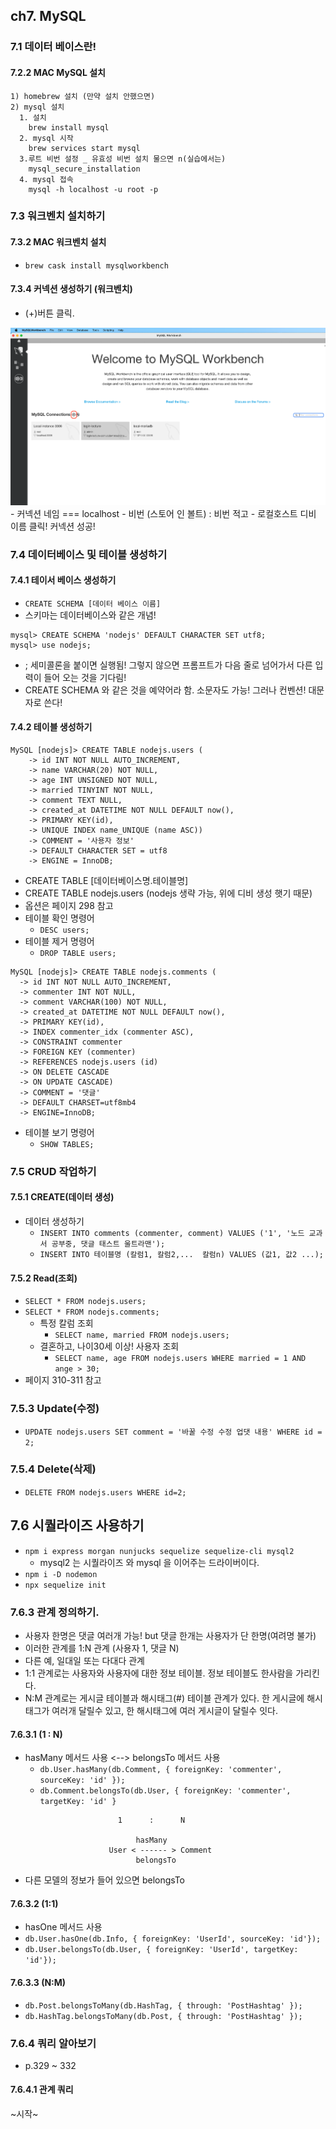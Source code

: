 ## ch7. MySQL 
### 7.1 데이터 베이스란!

#### 7.2.2 MAC MySQL 설치
```
1) homebrew 설치 (만약 설치 안했으면)
2) mysql 설치
  1. 설치
    brew install mysql
  2. mysql 시작
    brew services start mysql   
  3.루트 비번 설정 _ 유효성 비번 설치 물으면 n(실습에서는)
    mysql_secure_installation   
  4. mysql 접속
    mysql -h localhost -u root -p 
```
### 7.3 워크벤치 설치하기
#### 7.3.2 MAC 워크벤치 설치
  - `brew cask install mysqlworkbench`

#### 7.3.4 커넥션 생성하기 (워크벤치)
- (+)버튼 클릭.
<img src="./img_md/workbench.png">
-  커넥션 네임 === localhost
- 비번 (스토어 인 볼트) : 비번 적고
- 로컬호스트 디비 이름 클릭!  커넥션 성공!

### 7.4 데이터베이스 및 테이블 생성하기
#### 7.4.1 테이서 베이스 생성하기
- `CREATE SCHEMA [데이터 베이스 이름]`
-  스키마는 데이터베이스와 같은 개념! 
```
mysql> CREATE SCHEMA 'nodejs' DEFAULT CHARACTER SET utf8;
mysql> use nodejs;
```
- ; 세미콜론을 붙이면 실행됨! 그렇지 않으면 프롬프트가 다음 줄로 넘어가서 다른 입력이 들어 오는 것을 기다림!
- CREATE SCHEMA 와 같은 것을 예약어라 함. 소문자도 가능! 그러나 컨벤션! 대문자로 쓴다!

#### 7.4.2 테이블 생성하기
```
MySQL [nodejs]> CREATE TABLE nodejs.users (
    -> id INT NOT NULL AUTO_INCREMENT,
    -> name VARCHAR(20) NOT NULL,
    -> age INT UNSIGNED NOT NULL,
    -> married TINYINT NOT NULL,
    -> comment TEXT NULL,
    -> created_at DATETIME NOT NULL DEFAULT now(),
    -> PRIMARY KEY(id),
    -> UNIQUE INDEX name_UNIQUE (name ASC))
    -> COMMENT = '사용자 정보'
    -> DEFAULT CHARACTER SET = utf8
    -> ENGINE = InnoDB;
```
  - CREATE TABLE [데이터베이스명.테이블명]
  - CREATE TABLE nodejs.users  (nodejs 생략 가능, 위에 디비 생성 햇기 때문)
  - 옵션은 페이지 298 참고
  - 테이블 확인 명령어
    - `DESC users;`
  - 테이블 제거 명령어
    - `DROP TABLE users;`
  
  ```
MySQL [nodejs]> CREATE TABLE nodejs.comments (
    -> id INT NOT NULL AUTO_INCREMENT,
    -> commenter INT NOT NULL,
    -> comment VARCHAR(100) NOT NULL,
    -> created_at DATETIME NOT NULL DEFAULT now(),
    -> PRIMARY KEY(id),
    -> INDEX commenter_idx (commenter ASC),
    -> CONSTRAINT commenter
    -> FOREIGN KEY (commenter)
    -> REFERENCES nodejs.users (id)
    -> ON DELETE CASCADE
    -> ON UPDATE CASCADE)
    -> COMMENT = '댓글'
    -> DEFAULT CHARSET=utf8mb4
    -> ENGINE=InnoDB;
  ```
  - 테이블 보기 명령어
    - `SHOW TABLES;`
  
### 7.5 CRUD 작업하기
#### 7.5.1 CREATE(데이터 생성)
- 데이터 생성하기
  - `INSERT INTO comments (commenter, comment) VALUES ('1', '노드 교과서 공부중, 댓글 태스트 울트라맨');`
  - `INSERT INTO 테이블명 (칼럼1, 칼럼2,...  칼럼n) VALUES (값1, 값2 ...);`

#### 7.5.2 Read(조회)
- `SELECT * FROM nodejs.users;`
- `SELECT * FROM nodejs.comments;`
  - 특정 칼럼 조회
    - `SELECT name, married FROM nodejs.users;`
  - 결혼하고, 나이30세 이상! 사용자 조회
    - `SELECT name, age FROM nodejs.users WHERE married = 1 AND ange > 30;`
- 페이지 310-311 참고

### 7.5.3 Update(수정)
- `UPDATE nodejs.users SET comment = '바꿀 수정 수정 업댓 내용' WHERE id = 2;`
    
### 7.5.4 Delete(삭제)
- `DELETE FROM nodejs.users WHERE id=2;`

## 7.6 시퀄라이즈 사용하기
- `npm i express morgan nunjucks sequelize sequelize-cli mysql2`
  - mysql2  는 시퀄라이즈 와 mysql 을 이어주는 드라이버이다. 
- `npm i -D nodemon`
- `npx sequelize init` 

### 7.6.3 관계 정의하기.
- 사용자 한명은 댓글 여러개 가능! but 댓글 한개는 사용자가 단 한명(여려명 불가)
- 이러한 관계를 1:N 관계 (사용자 1, 댓글 N)
- 다른 예, 일대일 또는 다대다 관계
- 1:1 관계로는 사용자와 사용자에 대한 정보 테이블. 정보 테이블도 한사람을 가리킨다.
- N:M 관계로는 게시글 테이블과 해시태그(#) 테이블 관계가 있다. 한 게시글에 해시태그가 여러개 달릴수 있고, 한 해시태그에 여러 게시글이 달릴수 잇다. 

#### 7.6.3.1  (1 : N)
- hasMany 메서드 사용  <--> belongsTo 메서드 사용
  - `db.User.hasMany(db.Comment, { foreignKey: 'commenter', sourceKey: 'id' });`
  - `db.Comment.belongsTo(db.User, { foreignKey: 'commenter', targetKey: 'id' }`

```
                        1      :      N

                            hasMany
                      User < ------ > Comment
                            belongsTo
```
- 다른 모델의 정보가 들어 있으면 belongsTo

#### 7.6.3.2 (1:1)
- hasOne 메서드 사용
- `db.User.hasOne(db.Info, { foreignKey: 'UserId', sourceKey: 'id'});`
- `db.User.belongsTo(db.User, { foreignKey: 'UserId', targetKey: 'id'});`

#### 7.6.3.3 (N:M)
- `db.Post.belongsToMany(db.HashTag, { through: 'PostHashtag' });`
- `db.HashTag.belongsToMany(db.Post, { through: 'PostHashtag' });`

### 7.6.4  쿼리 알아보기
  - p.329 ~ 332

#### 7.6.4.1 관계 쿼리 

~시작~